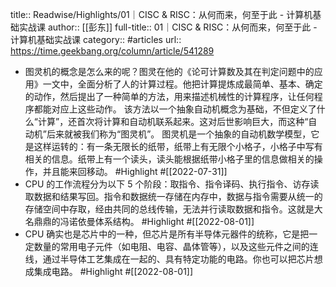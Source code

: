 title:: Readwise/Highlights/01｜CISC & RISC：从何而来，何至于此 - 计算机基础实战课
author:: [[彭东]]
full-title:: 01｜CISC & RISC：从何而来，何至于此 - 计算机基础实战课
category:: #articles
url:: https://time.geekbang.org/column/article/541289

- 图灵机的概念是怎么来的呢？图灵在他的《论可计算数及其在判定问题中的应用》一文中，全面分析了人的计算过程。他把计算提炼成最简单、基本、确定的动作，然后提出了一种简单的方法，用来描述机械性的计算程序，让任何程序都能对应上这些动作。
  该方法以一个抽象自动机概念为基础，不但定义了什么“计算”，还首次将计算和自动机联系起来。这对后世影响巨大，而这种“自动机”后来就被我们称为“图灵机”。
  图灵机是一个抽象的自动机数学模型，它是这样运转的：有一条无限长的纸带，纸带上有无限个小格子，小格子中写有相关的信息。纸带上有一个读头，读头能根据纸带小格子里的信息做相关的操作，并且能来回移动。 #Highlight #[[2022-07-31]]
- CPU 的工作流程分为以下 5 个阶段：取指令、指令译码、执行指令、访存读取数据和结果写回。指令和数据统一存储在内存中，数据与指令需要从统一的存储空间中存取，经由共同的总线传输，无法并行读取数据和指令。这就是大名鼎鼎的冯诺依曼体系结构。 #Highlight #[[2022-08-01]]
- CPU 确实也是芯片中的一种，但芯片是所有半导体元器件的统称，它是把一定数量的常用电子元件（如电阻、电容、晶体管等），以及这些元件之间的连线，通过半导体工艺集成在一起的、具有特定功能的电路。你也可以把芯片想成集成电路。 #Highlight #[[2022-08-01]]